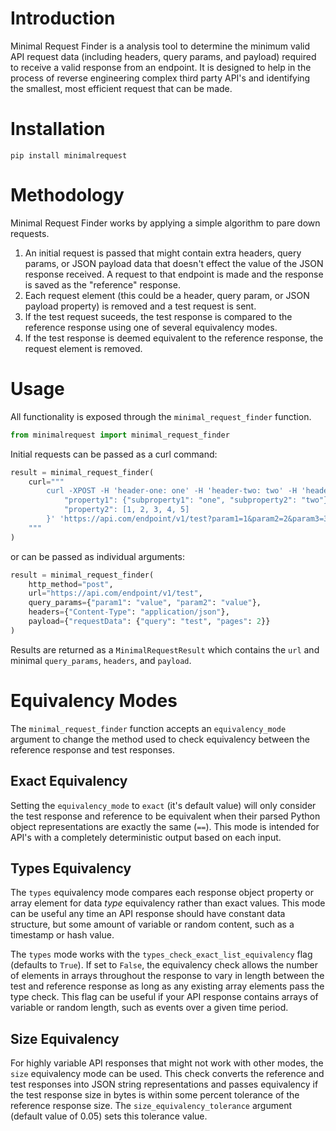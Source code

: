 # Introduction

Minimal Request Finder is a analysis tool to determine the minimum valid API request data (including headers, query params, and payload) required to receive a valid response from an endpoint. It is designed to help in the process of reverse engineering complex third party API's and identifying the smallest, most efficient request that can be made.

# Installation

```
pip install minimalrequest
```

# Methodology

Minimal Request Finder works by applying a simple algorithm to pare down requests.

1. An initial request is passed that might contain extra headers, query params, or JSON payload data that doesn't effect the value of the JSON response received. A request to that endpoint is made and the response is saved as the "reference" response.
2. Each request element (this could be a header, query param, or JSON payload property) is removed and a test request is sent.
3. If the test request suceeds, the test response is compared to the reference response using one of several equivalency modes.
4. If the test response is deemed equivalent to the reference response, the request element is removed.

# Usage

All functionality is exposed through the `minimal_request_finder` function.

```py
from minimalrequest import minimal_request_finder
```

Initial requests can be passed as a curl command:

```py
result = minimal_request_finder(
    curl="""
        curl -XPOST -H 'header-one: one' -H 'header-two: two' -H 'header-three: three' -H "Content-Type: application/json" -d '{
            "property1": {"subproperty1": "one", "subproperty2": "two"},
            "property2": [1, 2, 3, 4, 5]
        }' 'https://api.com/endpoint/v1/test?param1=1&param2=2&param3=3'
    """
)
```

or can be passed as individual arguments:

```py
result = minimal_request_finder(
    http_method="post",
    url="https://api.com/endpoint/v1/test",
    query_params={"param1": "value", "param2": "value"},
    headers={"Content-Type": "application/json"},
    payload={"requestData": {"query": "test", "pages": 2}}
)
```

Results are returned as a `MinimalRequestResult` which contains the `url` and minimal `query_params`, `headers`, and `payload`.

# Equivalency Modes

The `minimal_request_finder` function accepts an `equivalency_mode` argument to change the method used to check equivalency between the reference response and test responses.

## Exact Equivalency

Setting the `equivalency_mode` to `exact` (it's default value) will only consider the test response and reference to be equivalent when their parsed Python object representations are exactly the same (`==`). This mode is intended for API's with a completely deterministic output based on each input.

## Types Equivalency

The `types` equivalency mode compares each response object property or array element for data *type* equivalency rather than exact values. This mode can be useful any time an API response should have constant data structure, but some amount of variable or random content, such as a timestamp or hash value.

The `types` mode works with the `types_check_exact_list_equivalency` flag (defaults to `True`). If set to `False`, the equivalency check allows the number of elements in arrays throughout the response to vary in length between the test and reference response as long as any existing array elements pass the type check. This flag can be useful if your API response contains arrays of variable or random length, such as events over a given time period.

## Size Equivalency

For highly variable API responses that might not work with other modes, the `size` equivalency mode can be used. This check converts the reference and test responses into JSON string representations and passes equivalency if the test response size in bytes is within some percent tolerance of the reference response size. The `size_equivalency_tolerance` argument (default value of 0.05) sets this tolerance value.